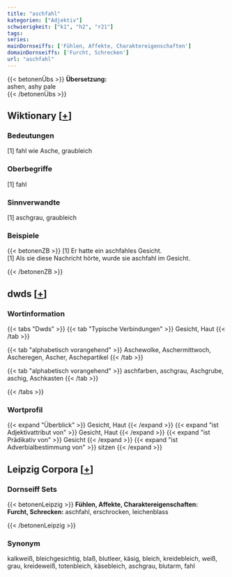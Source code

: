 ```yaml
---
title: "aschfahl"
kategorien: ["Adjektiv"]
schwierigkeit: ["k1", "h2", "r21"]
tags:
series:
mainDornseiffs: ['Fühlen, Affekte, Charaktereigenschaften']
domainDornseiffs: ['Furcht, Schrecken']
url: "aschfahl"
---
```


{{< betonenÜbs >}}
**Übersetzung:**  
ashen, ashy pale  
{{< /betonenÜbs >}}

## Wiktionary [[+](https://de.wiktionary.org/wiki/aschfahl)]

### Bedeutungen
[1] fahl wie Asche, graubleich  

### Oberbegriffe
[1] fahl  

### Sinnverwandte
[1] aschgrau, graubleich  

### Beispiele
{{< betonenZB >}}
[1] Er hatte ein aschfahles Gesicht.  
[1] Als sie diese Nachricht hörte, wurde sie aschfahl im Gesicht.  

{{< /betonenZB >}}


## dwds [[+](https://www.dwds.de/wb/aschfahl)]

### Wortinformation
{{< tabs "Dwds" >}}
{{< tab "Typische Verbindungen" >}}
Gesicht, Haut
{{< /tab >}}

{{< tab "alphabetisch vorangehend" >}}
Aschewolke, Aschermittwoch, Ascheregen, Ascher, Aschepartikel
{{< /tab >}}

{{< tab "alphabetisch vorangehend" >}}
aschfarben, aschgrau, Aschgrube, aschig, Aschkasten
{{< /tab >}}

{{< /tabs >}}

### Wortprofil
{{< expand "Überblick" >}} Gesicht, Haut {{< /expand >}}
{{< expand "ist Adjektivattribut von" >}} Gesicht, Haut {{< /expand >}}
{{< expand "ist Prädikativ von" >}} Gesicht {{< /expand >}}
{{< expand "ist Adverbialbestimmung von" >}} sitzen {{< /expand >}}

## Leipzig Corpora [[+](https://corpora.uni-leipzig.de/en/res?word=aschfahl&corpusId=deu_newscrawl-public_2018)]

### Dornseiff Sets
{{< betonenLeipzig >}}
**Fühlen, Affekte, Charaktereigenschaften:**  
**Furcht, Schrecken:** aschfahl, erschrocken, leichenblass  

{{< /betonenLeipzig >}}

### Synonym
kalkweiß, bleichgesichtig, blaß, blutleer, käsig, bleich, kreidebleich, weiß, grau, kreideweiß, totenbleich, käsebleich, aschgrau, blutarm, fahl

